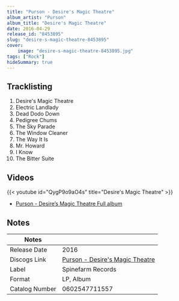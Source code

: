 ```yaml
---
title: "Purson - Desire's Magic Theatre"
album_artist: "Purson"
album_title: "Desire's Magic Theatre"
date: 2016-04-29
release_id: "8453895"
slug: "desire-s-magic-theatre-8453895"
cover:
    image: "desire-s-magic-theatre-8453895.jpg"
tags: ["Rock"]
hideSummary: true
---
```


## Tracklisting
1. Desire's Magic Theatre
2. Electric Landlady
3. Dead Dodo Down
4. Pedigree Chums
5. The Sky Parade
6. The Window Cleaner
7. The Way It Is
8. Mr. Howard
9. I Know
10. The Bitter Suite

## Videos
{{< youtube id="QygP9o9aO4s" title="Desire's Magic Theatre" >}}
- [Purson - Desire’s Magic Theatre Full album](https://www.youtube.com/watch?v=JK6R94X01dI)

## Notes

| Notes          |             |
| ---------------| ----------- |
| Release Date   | 2016 |
| Discogs Link   | [Purson - Desire's Magic Theatre](https://www.discogs.com/release/8453895) |
| Label          | Spinefarm Records |
| Format         | LP, Album |
| Catalog Number | 0602547711557 |

